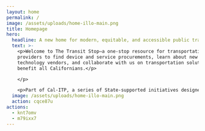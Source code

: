 ```yaml
---
layout: home
permalink: /
image: /assets/uploads/home-illo-main.png
title: Homepage
hero:
  headline: A new home for modern, equitable, and accessible public transit innovations
  text: >-
    <p>Welcome to The Transit Stop—a one-stop resource for transportation
    providers to find device and service procurements, learn about new
    technology vendors, and collaborate with us on transportation solutions that
    benefit all Californians.</p>

    </p>

    <p>Part of Cal-ITP, a series of State-supported initiatives designed to deliver contactless fare collection and real-time travel data, the solutions on this site will help ensure that public transit in California leverages industry standards and specifications for simpler, cost-effective journey planning and fare payment.</p>
  image: /assets/uploads/home-illo-main.png
  action: cqce87u
actions:
  - knt7omv
  - m79ixx7
---
```

